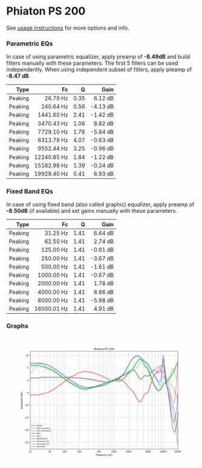 # Phiaton PS 200
See [usage instructions](https://github.com/jaakkopasanen/AutoEq#usage) for more options and info.

### Parametric EQs
In case of using parametric equalizer, apply preamp of **-8.49dB** and build filters manually
with these parameters. The first 5 filters can be used independently.
When using independent subset of filters, apply preamp of **-8.47 dB**.

| Type    | Fc          |    Q | Gain     |
|--------:|------------:|-----:|---------:|
| Peaking | 26.79 Hz    | 0.35 | 6.12 dB  |
| Peaking | 240.64 Hz   | 0.56 | -4.13 dB |
| Peaking | 1441.60 Hz  | 2.41 | -1.42 dB |
| Peaking | 3470.43 Hz  | 1.06 | 8.82 dB  |
| Peaking | 7729.10 Hz  | 1.78 | -5.84 dB |
| Peaking | 6313.79 Hz  | 4.07 | -0.63 dB |
| Peaking | 9552.44 Hz  | 3.25 | -0.96 dB |
| Peaking | 12240.85 Hz | 1.84 | -1.22 dB |
| Peaking | 15182.98 Hz | 1.39 | -0.24 dB |
| Peaking | 19929.40 Hz | 0.41 | 6.93 dB  |

### Fixed Band EQs
In case of using fixed band (also called graphic) equalizer, apply preamp of **-8.50dB**
(if available) and set gains manually with these parameters.

| Type    | Fc          |    Q | Gain     |
|--------:|------------:|-----:|---------:|
| Peaking | 31.25 Hz    | 1.41 | 6.64 dB  |
| Peaking | 62.50 Hz    | 1.41 | 2.74 dB  |
| Peaking | 125.00 Hz   | 1.41 | -0.91 dB |
| Peaking | 250.00 Hz   | 1.41 | -3.67 dB |
| Peaking | 500.00 Hz   | 1.41 | -1.61 dB |
| Peaking | 1000.00 Hz  | 1.41 | -0.67 dB |
| Peaking | 2000.00 Hz  | 1.41 | 1.78 dB  |
| Peaking | 4000.00 Hz  | 1.41 | 8.86 dB  |
| Peaking | 8000.00 Hz  | 1.41 | -5.98 dB |
| Peaking | 16000.01 Hz | 1.41 | 4.91 dB  |

### Graphs
![](./Phiaton%20PS%20200.png)